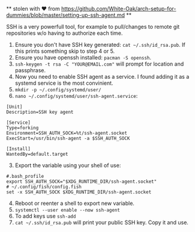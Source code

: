** stolen with ♥ from https://github.com/White-Oak/arch-setup-for-dummies/blob/master/setting-up-ssh-agent.md **

SSH is a very powerfull tool, for example to pull/changes to remote git repositories w/o having to authorize each time. 

1. Ensure you don't have SSH key generated: `cat ~/.ssh/id_rsa.pub`. If this prints something skip to step 4 or 5.
2. Ensure you have openssh installed: `pacman -S openssh`.
3. `ssh-keygen -t rsa -C "YOUR@EMAIL.com"` will prompt for location and passphrase.
4. Now you need to enable SSH agent as a service. I found adding it as a systemd service is the most convinient.
  1. `mkdir -p ~/.config/systemd/user/`
  2. `nano ~/.config/systemd/user/ssh-agent.service`:
  
```
[Unit]
Description=SSH key agent

[Service]
Type=forking
Environment=SSH_AUTH_SOCK=%t/ssh-agent.socket
ExecStart=/usr/bin/ssh-agent -a $SSH_AUTH_SOCK

[Install]
WantedBy=default.target
```
  3. Export the variable using your shell of use:

```
#.bash_profile
export SSH_AUTH_SOCK="$XDG_RUNTIME_DIR/ssh-agent.socket"
# ~/.config/fish/config.fish
set -x SSH_AUTH_SOCK $XDG_RUNTIME_DIR/ssh-agent.socket
```
  4. Reboot or reenter a shell to export new variable.
  5. `systemctl --user enable --now ssh-agent`
  6. To add keys use `ssh-add`
5. `cat ~/.ssh/id_rsa.pub` will print your public SSH key. Copy it and use.
